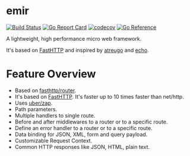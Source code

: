 # emir

[![Build Status](https://travis-ci.com/emirmuminoglu/emir.svg?branch=master)](https://travis-ci.com/emirmuminoglu/emir)
[![Go Report Card](https://goreportcard.com/badge/github.com/emirmuminoglu/emir)](https://goreportcard.com/report/github.com/emirmuminoglu/emir)
[![codecov](https://codecov.io/gh/emirmuminoglu/emir/branch/master/graph/badge.svg?token=M0IH7CMZNS)](https://codecov.io/gh/emirmuminoglu/emir)
[![Go Reference](https://pkg.go.dev/badge/github.com/emirmuminoglu/emir.svg)](https://pkg.go.dev/github.com/emirmuminoglu/emir)

A lightweight, high performance micro web framework.

It's based on [FastHTTP](https://github.com/valyala/fasthttp) and inspired by [atreugo](https://github.com/savsgio/atreugo) and [echo](https://github.com/labstack).

# Feature Overview

- Based on [fasthttp/router](https://github.com/fasthttp/router).
- It's based on [FastHTTP](https://github.com/valyala/fasthttp). It's faster up to 10 times faster than net/http.
- Uses [uber/zap](https://github.com/uber-go/zap).
- Path parameters.
- Multiple handlers to single route.
- Before and after middlewares to a router or to a specific route.
- Define an error handler to a router or to a specific route.
- Data binding for JSON, XML, form and query payload.
- Customizable Request Context.
- Common HTTP responses like JSON, HTML, plain text.
